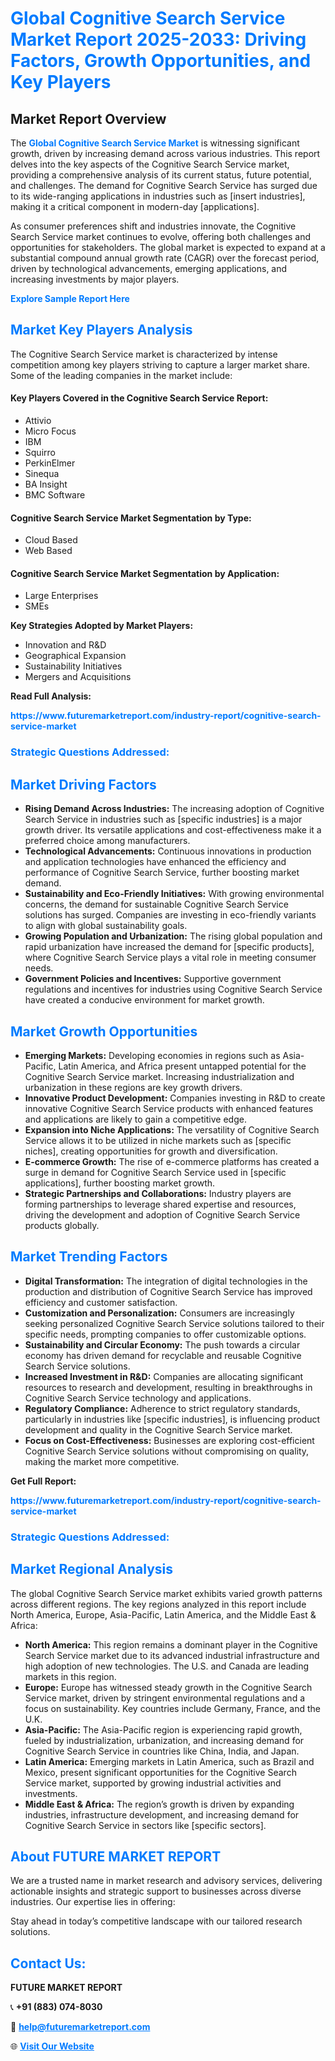 <h1 style="color: #007BFF;">Global Cognitive Search Service Market Report 2025-2033: Driving Factors, Growth Opportunities, and Key Players</h1>

<section id="overview">
<h2>Market Report Overview</h2>
<p>The <a href="https://www.futuremarketreport.com/industry-report/cognitive-search-service-market" style="color: #007BFF; text-decoration: none;"><strong>Global Cognitive Search Service Market</strong></a> is witnessing significant growth, driven by increasing demand across various industries. This report delves into the key aspects of the Cognitive Search Service market, providing a comprehensive analysis of its current status, future potential, and challenges. The demand for Cognitive Search Service has surged due to its wide-ranging applications in industries such as [insert industries], making it a critical component in modern-day [applications].</p>
<p>As consumer preferences shift and industries innovate, the Cognitive Search Service market continues to evolve, offering both challenges and opportunities for stakeholders. The global market is expected to expand at a substantial compound annual growth rate (CAGR) over the forecast period, driven by technological advancements, emerging applications, and increasing investments by major players.</p>
</section>

<section id="overview">
<p><a href="https://www.futuremarketreport.com/request-sample/reportId=28920" style="color: #007BFF; text-decoration: none;"><strong>Explore Sample Report Here</strong></a></p>
</section>

<section id="key-players">
<h2 style="color: #007BFF;">Market Key Players Analysis</h2>
<p>The Cognitive Search Service market is characterized by intense competition among key players striving to capture a larger market share. Some of the leading companies in the market include:</p>
<h4>Key Players Covered in the Cognitive Search Service Report:</h4>
<ul><li>Attivio</li><li>Micro Focus</li><li>IBM</li><li>Squirro</li><li>PerkinElmer</li><li>Sinequa</li><li>BA Insight</li><li>BMC Software</li></ul>
<h4>Cognitive Search Service Market Segmentation by Type:</h4>
<ul><li>Cloud Based</li><li>Web Based</li></ul>

<h4>Cognitive Search Service Market Segmentation by Application:</h4>
<ul><li>Large Enterprises</li><li>SMEs</li></ul>
<p><strong>Key Strategies Adopted by Market Players:</strong></p>
<ul>
<li>Innovation and R&D</li>
<li>Geographical Expansion</li>
<li>Sustainability Initiatives</li>
<li>Mergers and Acquisitions</li>
</ul>
</section>

<section>
<p><strong>Read Full Analysis: </strong></p><a href="https://www.futuremarketreport.com/industry-report/cognitive-search-service-market" style="color: #007BFF; text-decoration: none;"><strong>https://www.futuremarketreport.com/industry-report/cognitive-search-service-market</strong></a>
<h3 style="color: #007BFF;">Strategic Questions Addressed:</h3>
</section>

<section id="driving-factors">
<h2 style="color: #007BFF;">Market Driving Factors</h2>
<ul>
<li><strong>Rising Demand Across Industries:</strong> The increasing adoption of Cognitive Search Service in industries such as [specific industries] is a major growth driver. Its versatile applications and cost-effectiveness make it a preferred choice among manufacturers.</li>
<li><strong>Technological Advancements:</strong> Continuous innovations in production and application technologies have enhanced the efficiency and performance of Cognitive Search Service, further boosting market demand.</li>
<li><strong>Sustainability and Eco-Friendly Initiatives:</strong> With growing environmental concerns, the demand for sustainable Cognitive Search Service solutions has surged. Companies are investing in eco-friendly variants to align with global sustainability goals.</li>
<li><strong>Growing Population and Urbanization:</strong> The rising global population and rapid urbanization have increased the demand for [specific products], where Cognitive Search Service plays a vital role in meeting consumer needs.</li>
<li><strong>Government Policies and Incentives:</strong> Supportive government regulations and incentives for industries using Cognitive Search Service have created a conducive environment for market growth.</li>
</ul>
</section>

<section id="growth-opportunities">
<h2 style="color: #007BFF;">Market Growth Opportunities</h2>
<ul>
<li><strong>Emerging Markets:</strong> Developing economies in regions such as Asia-Pacific, Latin America, and Africa present untapped potential for the Cognitive Search Service market. Increasing industrialization and urbanization in these regions are key growth drivers.</li>
<li><strong>Innovative Product Development:</strong> Companies investing in R&D to create innovative Cognitive Search Service products with enhanced features and applications are likely to gain a competitive edge.</li>
<li><strong>Expansion into Niche Applications:</strong> The versatility of Cognitive Search Service allows it to be utilized in niche markets such as [specific niches], creating opportunities for growth and diversification.</li>
<li><strong>E-commerce Growth:</strong> The rise of e-commerce platforms has created a surge in demand for Cognitive Search Service used in [specific applications], further boosting market growth.</li>
<li><strong>Strategic Partnerships and Collaborations:</strong> Industry players are forming partnerships to leverage shared expertise and resources, driving the development and adoption of Cognitive Search Service products globally.</li>
</ul>
</section>

<section id="trending-factors">
<h2 style="color: #007BFF;">Market Trending Factors</h2>
<ul>
<li><strong>Digital Transformation:</strong> The integration of digital technologies in the production and distribution of Cognitive Search Service has improved efficiency and customer satisfaction.</li>
<li><strong>Customization and Personalization:</strong> Consumers are increasingly seeking personalized Cognitive Search Service solutions tailored to their specific needs, prompting companies to offer customizable options.</li>
<li><strong>Sustainability and Circular Economy:</strong> The push towards a circular economy has driven demand for recyclable and reusable Cognitive Search Service solutions.</li>
<li><strong>Increased Investment in R&D:</strong> Companies are allocating significant resources to research and development, resulting in breakthroughs in Cognitive Search Service technology and applications.</li>
<li><strong>Regulatory Compliance:</strong> Adherence to strict regulatory standards, particularly in industries like [specific industries], is influencing product development and quality in the Cognitive Search Service market.</li>
<li><strong>Focus on Cost-Effectiveness:</strong> Businesses are exploring cost-efficient Cognitive Search Service solutions without compromising on quality, making the market more competitive.</li>
</ul>
</section>

<section>
<p><strong>Get Full Report: </strong></p><a href="https://www.futuremarketreport.com/industry-report/cognitive-search-service-market" style="color: #007BFF; text-decoration: none;"><strong>https://www.futuremarketreport.com/industry-report/cognitive-search-service-market</strong></a>
<h3 style="color: #007BFF;">Strategic Questions Addressed:</h3>
</section>


<section id="regional-analysis">
<h2 style="color: #007BFF;">Market Regional Analysis</h2>
<p>The global Cognitive Search Service market exhibits varied growth patterns across different regions. The key regions analyzed in this report include North America, Europe, Asia-Pacific, Latin America, and the Middle East & Africa:</p>
<ul>
<li><strong>North America:</strong> This region remains a dominant player in the Cognitive Search Service market due to its advanced industrial infrastructure and high adoption of new technologies. The U.S. and Canada are leading markets in this region.</li>
<li><strong>Europe:</strong> Europe has witnessed steady growth in the Cognitive Search Service market, driven by stringent environmental regulations and a focus on sustainability. Key countries include Germany, France, and the U.K.</li>
<li><strong>Asia-Pacific:</strong> The Asia-Pacific region is experiencing rapid growth, fueled by industrialization, urbanization, and increasing demand for Cognitive Search Service in countries like China, India, and Japan.</li>
<li><strong>Latin America:</strong> Emerging markets in Latin America, such as Brazil and Mexico, present significant opportunities for the Cognitive Search Service market, supported by growing industrial activities and investments.</li>
<li><strong>Middle East & Africa:</strong> The region’s growth is driven by expanding industries, infrastructure development, and increasing demand for Cognitive Search Service in sectors like [specific sectors].</li>
</ul>
</section>

<footer>
<h2 style="color: #007BFF;">About FUTURE MARKET REPORT</h2>
<p>We are a trusted name in market research and advisory services, delivering actionable insights and strategic support to businesses across diverse industries. Our expertise lies in offering:</p>

<p>Stay ahead in today’s competitive landscape with our tailored research solutions.</p>

<h2 style="color: #007BFF;">Contact Us:</h2>
<p><strong>FUTURE MARKET REPORT</strong></p>
<p>📞 <strong>+91 (883) 074-8030</strong></p>
<p>📧 <strong><a href="mailto:help@futuremarketreport.com" style="color: #007BFF;">help@futuremarketreport.com</a></strong></p>
<p>🌐 <strong><a href="https://www.futuremarketreport.com/" style="color: #007BFF;">Visit Our Website</a></strong></p>
</footer>